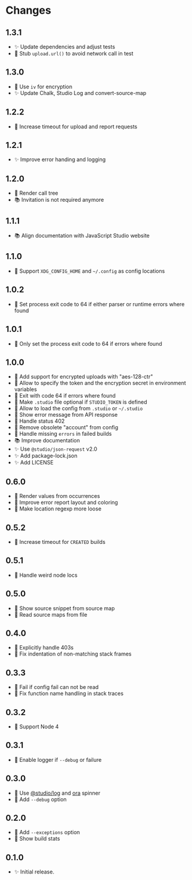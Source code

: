 # Changes

## 1.3.1

- ✨ Update dependencies and adjust tests
- 🐛 Stub `upload.url()` to avoid network call in test

## 1.3.0

- 🍏 Use `iv` for encryption
- ✨ Update Chalk, Studio Log and convert-source-map

## 1.2.2

- 🐛 Increase timeout for upload and report requests

## 1.2.1

- ✨ Improve error handing and logging

## 1.2.0

- 🍏 Render call tree
- 📚 Invitation is not required anymore

## 1.1.1

- 📚 Align documentation with JavaScript Studio website

## 1.1.0

- 🍏 Support `XDG_CONFIG_HOME` and `~/.config` as config locations

## 1.0.2

- 🐛 Set process exit code to 64 if either parser or runtime errors where found

## 1.0.1

- 🐛 Only set the process exit code to 64 if errors where found

## 1.0.0

- 🍏 Add support for encrypted uploads with "aes-128-ctr"
- 🍏 Allow to specify the token and the encryption secret in environment
  variables
- 🍏 Exit with code 64 if errors where found
- 🍏 Make `.studio` file optional if `STUDIO_TOKEN` is defined
- 🍏 Allow to load the config from `.studio` or `~/.studio`
- 🍏 Show error message from API response
- 🍏 Handle status 402
- 🍏 Remove obsolete "account" from config
- 🐛 Handle missing `errors` in failed builds
- 📚 Improve documentation
- ✨ Use `@studio/json-request` v2.0
- ✨ Add package-lock.json
- ✨ Add LICENSE

## 0.6.0

- 🍏 Render values from occurrences
- 🍏 Improve error report layout and coloring
- 🐛 Make location regexp more loose

## 0.5.2

- 🐛 Increase timeout for `CREATED` builds

## 0.5.1

- 🐛 Handle weird node locs

## 0.5.0

- 🍏 Show source snippet from source map
- 🍏 Read source maps from file

## 0.4.0

- 🍏 Explicitly handle 403s
- 🐛 Fix indentation of non-matching stack frames

## 0.3.3

- 🐛 Fail if config fail can not be read
- 🐛 Fix function name handling in stack traces

## 0.3.2

- 🙈 Support Node 4

## 0.3.1

- 🐛 Enable logger if `--debug` or failure

## 0.3.0

- 🍏 Use [@studio/log][] and [ora][] spinner
- 🍏 Add `--debug` option

[@studio/log]: https://github.com/javascript-studio/studio-log
[ora]: https://github.com/sindresorhus/ora

## 0.2.0

- 🍏 Add `--exceptions` option
- 🍏 Show build stats

## 0.1.0

- ✨ Initial release.
